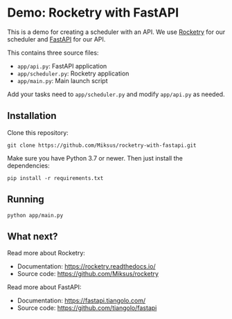 # Demo: Rocketry with FastAPI

This is a demo for creating a scheduler with an API.
We use [Rocketry](https://rocketry.readthedocs.io/)
for our scheduler and [FastAPI](https://fastapi.tiangolo.com/)
for our API.

This contains three source files:

- ``app/api.py``: FastAPI application
- ``app/scheduler.py``: Rocketry application
- ``app/main.py``: Main launch script

Add your tasks need to ``app/scheduler.py`` and 
modify ``app/api.py`` as needed.

## Installation

Clone this repository:

```console
git clone https://github.com/Miksus/rocketry-with-fastapi.git
```

Make sure you have Python 3.7 or newer.
Then just install the dependencies:

```console
pip install -r requirements.txt
```

## Running

```console
python app/main.py
```

## What next?

Read more about Rocketry:

- Documentation: https://rocketry.readthedocs.io/
- Source code: https://github.com/Miksus/rocketry

Read more about FastAPI:

- Documentation: https://fastapi.tiangolo.com/
- Source code: https://github.com/tiangolo/fastapi